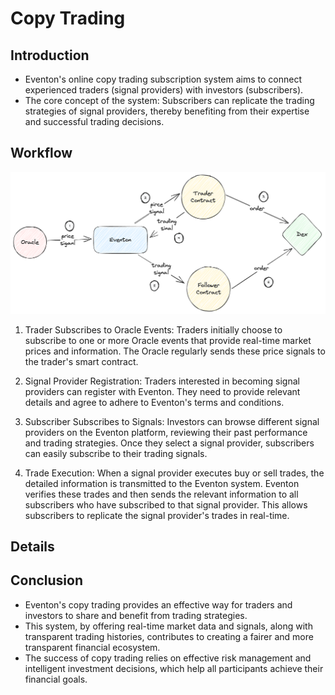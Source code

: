 # Copy Trading

## Introduction

- Eventon's online copy trading subscription system aims to connect experienced traders (signal providers) with investors (subscribers).
- The core concept of the system: Subscribers can replicate the trading strategies of signal providers, thereby benefiting from their expertise and successful trading decisions.

## Workflow

![CopyTrading Workflow](./img/copytrading.png)

1. Trader Subscribes to Oracle Events: Traders initially choose to subscribe to one or more Oracle events that provide real-time market prices and information. The Oracle regularly sends these price signals to the trader's smart contract.

2. Signal Provider Registration: Traders interested in becoming signal providers can register with Eventon. They need to provide relevant details and agree to adhere to Eventon's terms and conditions.

3. Subscriber Subscribes to Signals: Investors can browse different signal providers on the Eventon platform, reviewing their past performance and trading strategies. Once they select a signal provider, subscribers can easily subscribe to their trading signals.

4. Trade Execution: When a signal provider executes buy or sell trades, the detailed information is transmitted to the Eventon system. Eventon verifies these trades and then sends the relevant information to all subscribers who have subscribed to that signal provider. This allows subscribers to replicate the signal provider's trades in real-time.

## Details

## Conclusion

- Eventon's copy trading provides an effective way for traders and investors to share and benefit from trading strategies.
- This system, by offering real-time market data and signals, along with transparent trading histories, contributes to creating a fairer and more transparent financial ecosystem.
- The success of copy trading relies on effective risk management and intelligent investment decisions, which help all participants achieve their financial goals.
